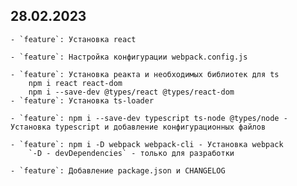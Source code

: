 ## 28.02.2023
    - `feature`: Установка react

    - `feature`: Настройка конфигурации webpack.config.js

    - `feature`: Установка реакта и необходимых библиотек для ts
        npm i react react-dom
        npm i --save-dev @types/react @types/react-dom
    - `feature`: Установка ts-loader

    - `feature`: npm i --save-dev typescript ts-node @types/node - Установка typescript и добавление конфигурационных файлов

    - `feature`: npm i -D webpack webpack-cli - Установка webpack
        `-D - devDependencies` - только для разработки

    - `feature`: Добавление package.json и CHANGELOG